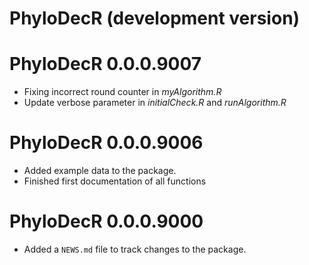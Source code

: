 # PhyloDecR (development version)

# PhyloDecR 0.0.0.9007

* Fixing incorrect round counter in *myAlgorithm.R*
* Update verbose parameter in *initialCheck.R* and *runAlgorithm.R*

# PhyloDecR 0.0.0.9006

* Added example data to the package.
* Finished first documentation of all functions

# PhyloDecR 0.0.0.9000

* Added a `NEWS.md` file to track changes to the package.
